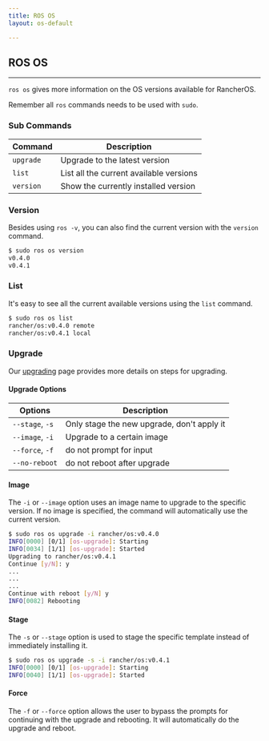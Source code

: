 ```yaml
---
title: ROS OS
layout: os-default

---
```


## ROS OS
---

`ros os` gives more information on the OS versions available for RancherOS. 

Remember all `ros` commands needs to be used with `sudo`. 

### Sub Commands

|Command | Description |
|--------|-------------|
|`upgrade` |	Upgrade to the latest version |
|`list`	|	List all the current available versions |
| `version` | Show the currently installed version|


### Version 

Besides using `ros -v`, you can also find the current version with the `version` command. 

```bash
$ sudo ros os version
v0.4.0
v0.4.1
```

### List

It's easy to see all the current available versions using the `list` command. 

```bash
$ sudo ros os list
rancher/os:v0.4.0 remote
rancher/os:v0.4.1 local
```

### Upgrade

Our [upgrading]({{site.baseurl}}/os/upgrading/) page provides more details on steps for upgrading.

#### Upgrade Options

|Options | Description |
|--------|-------------|
|`--stage`, `-s`	|Only stage the new upgrade, don't apply it|
|`--image`, `-i` 	|Upgrade to a certain image|
|  `--force`, `-f` |	do not prompt for input|
|  `--no-reboot` |	do not reboot after upgrade |

#### Image

The `-i` or `--image` option uses an image name to upgrade to the specific version. If no image is specified, the command will automatically use the current version.

```bash
$ sudo ros os upgrade -i rancher/os:v0.4.0    
INFO[0000] [0/1] [os-upgrade]: Starting
INFO[0034] [1/1] [os-upgrade]: Started
Upgrading to rancher/os:v0.4.1
Continue [y/N]: y
...
...
...
Continue with reboot [y/N] y
INFO[0082] Rebooting 
```

#### Stage

The `-s` or `--stage` option is used to stage the specific template instead of immediately installing it. 

```bash
$ sudo ros os upgrade -s -i rancher/os:v0.4.1
INFO[0000] [0/1] [os-upgrade]: Starting
INFO[0040] [1/1] [os-upgrade]: Started
```

#### Force 

The `-f` or `--force` option allows the user to bypass the prompts for continuing with the upgrade and rebooting. It will automatically do the upgrade and reboot.

<br>



